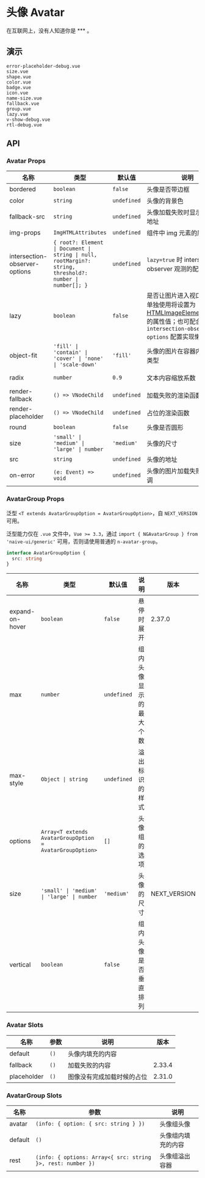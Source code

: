 # 头像 Avatar

在互联网上，没有人知道你是 \*\*\* 。

## 演示

```demo
error-placeholder-debug.vue
size.vue
shape.vue
color.vue
badge.vue
icon.vue
name-size.vue
fallback.vue
group.vue
lazy.vue
v-show-debug.vue
rtl-debug.vue
```

## API

### Avatar Props

| 名称 | 类型 | 默认值 | 说明 | 版本 |
| --- | --- | --- | --- | --- |
| bordered | `boolean` | `false` | 头像是否带边框 |  |
| color | `string` | `undefined` | 头像的背景色 |  |
| fallback-src | `string` | `undefined` | 头像加载失败时显示的图片的地址 |  |
| img-props | `ImgHTMLAttributes` | `undefined` | 组件中 img 元素的属性 | 2.34.0 |
| intersection-observer-options | `{ root?: Element \| Document \| string \| null, rootMargin?: string, threshold?: number \| number[]; }` | `undefined` | `lazy=true` 时 intersection observer 观测的配置 | 2.31.0 |
| lazy | `boolean` | `false` | 是否让图片进入视口再加载，单独使用将设置为[HTMLImageElement.loading](https://developer.mozilla.org/en-US/docs/Web/API/HTMLImageElement/loading) 的属性值；也可配合 `intersection-observer-options` 配置实现懒加载 | 2.31.0 |
| object-fit | `'fill' \| 'contain' \| 'cover' \| 'none' \| 'scale-down'` | `'fill'` | 头像的图片在容器内的的适应类型 |  |
| radix | `number` | `0.9` | 文本内容缩放系数 | iThinkDT 1.5.1 |
| render-fallback | `() => VNodeChild` | `undefined` | 加载失败的渲染函数 | 2.33.4 |
| render-placeholder | `() => VNodeChild` | `undefined` | 占位的渲染函数 | 2.33.4 |
| round | `boolean` | `false` | 头像是否圆形 |  |
| size | `'small' \| 'medium' \| 'large' \| number` | `'medium'` | 头像的尺寸 |
| src | `string` | `undefined` | 头像的地址 |  |
| on-error | `(e: Event) => void` | `undefined` | 头像的图片加载失败执行的回调 |  |

### AvatarGroup Props

泛型 `<T extends AvatarGroupOption = AvatarGroupOption>`，自 `NEXT_VERSION` 可用。

泛型能力仅在 `.vue` 文件中，`Vue >= 3.3`，通过 `import { NGAvatarGroup } from 'naive-ui/generic'` 可用，否则请使用普通的 `n-avatar-group`。

```ts
interface AvatarGroupOption {
  src: string
}
```

| 名称 | 类型 | 默认值 | 说明 | 版本 |
| --- | --- | --- | --- | --- |
| expand-on-hover | `boolean` | `false` | 悬停时展开 | 2.37.0 |
| max | `number` | `undefined` | 组内头像显示的最大个数 |  |
| max-style | `Object \| string` | `undefined` | 溢出标识的样式 |  |
| options | `Array<T extends AvatarGroupOption = AvatarGroupOption>` | `[]` | 头像组的选项 |  |
| size | `'small' \| 'medium' \| 'large' \| number` | `'medium'` | 头像的尺寸 | NEXT_VERSION |
| vertical | `boolean` | `false` | 组内头像是否垂直排列 |  |

### Avatar Slots

| 名称        | 参数 | 说明                       | 版本   |
| ----------- | ---- | -------------------------- | ------ |
| default     | `()` | 头像内填充的内容           |        |
| fallback    | `()` | 加载失败的内容             | 2.33.4 |
| placeholder | `()` | 图像没有完成加载时候的占位 | 2.31.0 |

### AvatarGroup Slots

| 名称 | 参数 | 说明 |
| --- | --- | --- |
| avatar | `(info: { option: { src: string } })` | 头像组头像 |
| default | `()` | 头像组内填充的内容 |
| rest | `(info: { options: Array<{ src: string }>, rest: number })` | 头像组溢出容器 |

